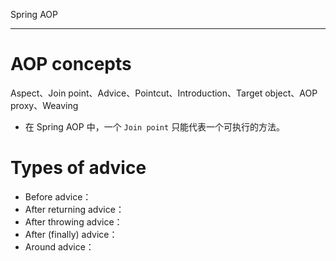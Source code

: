 Spring AOP

---

# AOP concepts
Aspect、Join point、Advice、Pointcut、Introduction、Target object、AOP proxy、Weaving
- 在 Spring AOP 中，一个 `Join point` 只能代表一个可执行的方法。


# Types of advice
- Before advice：
- After returning advice：
- After throwing advice：
- After (finally) advice：
- Around advice：